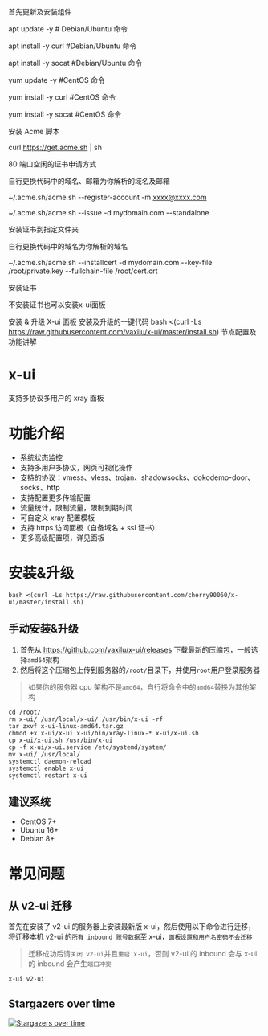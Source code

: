 首先更新及安装组件

apt update -y          # Debian/Ubuntu 命令

apt install -y curl    #Debian/Ubuntu 命令

apt install -y socat    #Debian/Ubuntu 命令

yum update -y          #CentOS 命令

yum install -y curl    #CentOS 命令

yum install -y socat    #CentOS 命令

安装 Acme 脚本

curl https://get.acme.sh | sh

80 端口空闲的证书申请方式

自行更换代码中的域名、邮箱为你解析的域名及邮箱

~/.acme.sh/acme.sh --register-account -m xxxx@xxxx.com

~/.acme.sh/acme.sh  --issue -d mydomain.com   --standalone

安装证书到指定文件夹

自行更换代码中的域名为你解析的域名

~/.acme.sh/acme.sh --installcert -d mydomain.com --key-file /root/private.key --fullchain-file /root/cert.crt

安装证书

不安装证书也可以安装x-ui面板

安装 & 升级 X-ui 面板
安装及升级的一键代码
bash <(curl -Ls https://raw.githubusercontent.com/vaxilu/x-ui/master/install.sh)
节点配置及功能讲解
# x-ui
支持多协议多用户的 xray 面板

# 功能介绍
- 系统状态监控
- 支持多用户多协议，网页可视化操作
- 支持的协议：vmess、vless、trojan、shadowsocks、dokodemo-door、socks、http
- 支持配置更多传输配置
- 流量统计，限制流量，限制到期时间
- 可自定义 xray 配置模板
- 支持 https 访问面板（自备域名 + ssl 证书）
- 更多高级配置项，详见面板

# 安装&升级
```
bash <(curl -Ls https://raw.githubusercontent.com/cherry90060/x-ui/master/install.sh)
```
## 手动安装&升级
1. 首先从 https://github.com/vaxilu/x-ui/releases 下载最新的压缩包，一般选择`amd64`架构
2. 然后将这个压缩包上传到服务器的`/root/`目录下，并使用`root`用户登录服务器

> 如果你的服务器 cpu 架构不是`amd64`，自行将命令中的`amd64`替换为其他架构

```
cd /root/
rm x-ui/ /usr/local/x-ui/ /usr/bin/x-ui -rf
tar zxvf x-ui-linux-amd64.tar.gz
chmod +x x-ui/x-ui x-ui/bin/xray-linux-* x-ui/x-ui.sh
cp x-ui/x-ui.sh /usr/bin/x-ui
cp -f x-ui/x-ui.service /etc/systemd/system/
mv x-ui/ /usr/local/
systemctl daemon-reload
systemctl enable x-ui
systemctl restart x-ui
```

## 建议系统
- CentOS 7+
- Ubuntu 16+
- Debian 8+

# 常见问题

## 从 v2-ui 迁移
首先在安装了 v2-ui 的服务器上安装最新版 x-ui，然后使用以下命令进行迁移，将迁移本机 v2-ui 的`所有 inbound 账号数据`至 x-ui，`面板设置和用户名密码不会迁移`
> 迁移成功后请`关闭 v2-ui`并且`重启 x-ui`，否则 v2-ui 的 inbound 会与 x-ui 的 inbound 会产生`端口冲突`
```
x-ui v2-ui
```

## Stargazers over time

[![Stargazers over time](https://starchart.cc/vaxilu/x-ui.svg)](https://starchart.cc/vaxilu/x-ui)
